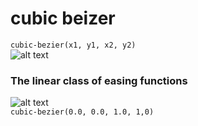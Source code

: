 # cubic beizer
`cubic-bezier(x1, y1, x2, y2)`
<br>![alt text](https://developer.mozilla.org/en-US/docs/Web/CSS/easing-function/cubic-bezier-example.png)

### The linear class of easing functions
![alt text](https://developer.mozilla.org/en-US/docs/Web/CSS/easing-function/cubic-bezier-linear.png)
<br>`cubic-bezier(0.0, 0.0, 1.0, 1,0)`
